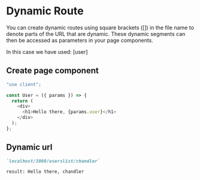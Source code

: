 # Dynamic Route

<p>You can create dynamic routes using square brackets ([]) in the file name to denote parts of the URL that are dynamic. These dynamic segments can then be accessed as parameters in your page components.</p>

<p>In this case we have used: [user]</p>

<h2>Create page component</h2>

```js
"use client";

const User = ({ params }) => {
  return (
    <div>
      <h1>Hello there, {params.user}</h1>
    </div>
  );
};
```

<h2>Dynamic url</h2>

```markdown
`localhost/3000/userslist/chandler`

result: Hello there, chandler
```
